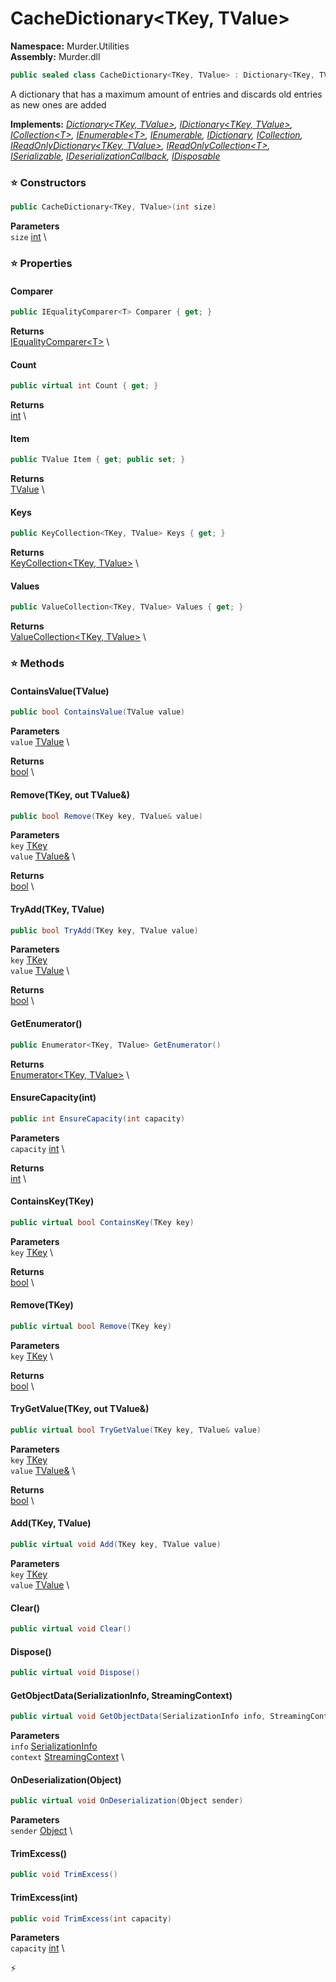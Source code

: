 # CacheDictionary\<TKey, TValue\>

**Namespace:** Murder.Utilities \
**Assembly:** Murder.dll

```csharp
public sealed class CacheDictionary<TKey, TValue> : Dictionary<TKey, TValue>, IDictionary<TKey, TValue>, ICollection<T>, IEnumerable<T>, IEnumerable, IDictionary, ICollection, IReadOnlyDictionary<TKey, TValue>, IReadOnlyCollection<T>, ISerializable, IDeserializationCallback, IDisposable
```

A dictionary that has a maximum amount of entries and discards old entries as new ones are added

**Implements:** _[Dictionary\<TKey, TValue\>](https://learn.microsoft.com/en-us/dotnet/api/System.Collections.Generic.Dictionary-2?view=net-7.0), [IDictionary\<TKey, TValue\>](https://learn.microsoft.com/en-us/dotnet/api/System.Collections.Generic.IDictionary-2?view=net-7.0), [ICollection\<T\>](https://learn.microsoft.com/en-us/dotnet/api/System.Collections.Generic.ICollection-1?view=net-7.0), [IEnumerable\<T\>](https://learn.microsoft.com/en-us/dotnet/api/System.Collections.Generic.IEnumerable-1?view=net-7.0), [IEnumerable](https://learn.microsoft.com/en-us/dotnet/api/System.Collections.IEnumerable?view=net-7.0), [IDictionary](https://learn.microsoft.com/en-us/dotnet/api/System.Collections.IDictionary?view=net-7.0), [ICollection](https://learn.microsoft.com/en-us/dotnet/api/System.Collections.ICollection?view=net-7.0), [IReadOnlyDictionary\<TKey, TValue\>](https://learn.microsoft.com/en-us/dotnet/api/System.Collections.Generic.IReadOnlyDictionary-2?view=net-7.0), [IReadOnlyCollection\<T\>](https://learn.microsoft.com/en-us/dotnet/api/System.Collections.Generic.IReadOnlyCollection-1?view=net-7.0), [ISerializable](https://learn.microsoft.com/en-us/dotnet/api/System.Runtime.Serialization.ISerializable?view=net-7.0), [IDeserializationCallback](https://learn.microsoft.com/en-us/dotnet/api/System.Runtime.Serialization.IDeserializationCallback?view=net-7.0), [IDisposable](https://learn.microsoft.com/en-us/dotnet/api/System.IDisposable?view=net-7.0)_

### ⭐ Constructors
```csharp
public CacheDictionary<TKey, TValue>(int size)
```

**Parameters** \
`size` [int](https://learn.microsoft.com/en-us/dotnet/api/System.Int32?view=net-7.0) \

### ⭐ Properties
#### Comparer
```csharp
public IEqualityComparer<T> Comparer { get; }
```

**Returns** \
[IEqualityComparer\<T\>](https://learn.microsoft.com/en-us/dotnet/api/System.Collections.Generic.IEqualityComparer-1?view=net-7.0) \
#### Count
```csharp
public virtual int Count { get; }
```

**Returns** \
[int](https://learn.microsoft.com/en-us/dotnet/api/System.Int32?view=net-7.0) \
#### Item
```csharp
public TValue Item { get; public set; }
```

**Returns** \
[TValue](../../) \
#### Keys
```csharp
public KeyCollection<TKey, TValue> Keys { get; }
```

**Returns** \
[KeyCollection\<TKey, TValue\>](https://learn.microsoft.com/en-us/dotnet/api/System.Collections.Generic.KeyCollection-KeyCollection?view=net-7.0) \
#### Values
```csharp
public ValueCollection<TKey, TValue> Values { get; }
```

**Returns** \
[ValueCollection\<TKey, TValue\>](https://learn.microsoft.com/en-us/dotnet/api/System.Collections.Generic.ValueCollection-ValueCollection?view=net-7.0) \
### ⭐ Methods
#### ContainsValue(TValue)
```csharp
public bool ContainsValue(TValue value)
```

**Parameters** \
`value` [TValue](../../) \

**Returns** \
[bool](https://learn.microsoft.com/en-us/dotnet/api/System.Boolean?view=net-7.0) \

#### Remove(TKey, out TValue&)
```csharp
public bool Remove(TKey key, TValue& value)
```

**Parameters** \
`key` [TKey](../../) \
`value` [TValue&](../../) \

**Returns** \
[bool](https://learn.microsoft.com/en-us/dotnet/api/System.Boolean?view=net-7.0) \

#### TryAdd(TKey, TValue)
```csharp
public bool TryAdd(TKey key, TValue value)
```

**Parameters** \
`key` [TKey](../../) \
`value` [TValue](../../) \

**Returns** \
[bool](https://learn.microsoft.com/en-us/dotnet/api/System.Boolean?view=net-7.0) \

#### GetEnumerator()
```csharp
public Enumerator<TKey, TValue> GetEnumerator()
```

**Returns** \
[Enumerator\<TKey, TValue\>](https://learn.microsoft.com/en-us/dotnet/api/System.Collections.Generic.Enumerator-Enumerator?view=net-7.0) \

#### EnsureCapacity(int)
```csharp
public int EnsureCapacity(int capacity)
```

**Parameters** \
`capacity` [int](https://learn.microsoft.com/en-us/dotnet/api/System.Int32?view=net-7.0) \

**Returns** \
[int](https://learn.microsoft.com/en-us/dotnet/api/System.Int32?view=net-7.0) \

#### ContainsKey(TKey)
```csharp
public virtual bool ContainsKey(TKey key)
```

**Parameters** \
`key` [TKey](../../) \

**Returns** \
[bool](https://learn.microsoft.com/en-us/dotnet/api/System.Boolean?view=net-7.0) \

#### Remove(TKey)
```csharp
public virtual bool Remove(TKey key)
```

**Parameters** \
`key` [TKey](../../) \

**Returns** \
[bool](https://learn.microsoft.com/en-us/dotnet/api/System.Boolean?view=net-7.0) \

#### TryGetValue(TKey, out TValue&)
```csharp
public virtual bool TryGetValue(TKey key, TValue& value)
```

**Parameters** \
`key` [TKey](../../) \
`value` [TValue&](../../) \

**Returns** \
[bool](https://learn.microsoft.com/en-us/dotnet/api/System.Boolean?view=net-7.0) \

#### Add(TKey, TValue)
```csharp
public virtual void Add(TKey key, TValue value)
```

**Parameters** \
`key` [TKey](../../) \
`value` [TValue](../../) \

#### Clear()
```csharp
public virtual void Clear()
```

#### Dispose()
```csharp
public virtual void Dispose()
```

#### GetObjectData(SerializationInfo, StreamingContext)
```csharp
public virtual void GetObjectData(SerializationInfo info, StreamingContext context)
```

**Parameters** \
`info` [SerializationInfo](https://learn.microsoft.com/en-us/dotnet/api/System.Runtime.Serialization.SerializationInfo?view=net-7.0) \
`context` [StreamingContext](https://learn.microsoft.com/en-us/dotnet/api/System.Runtime.Serialization.StreamingContext?view=net-7.0) \

#### OnDeserialization(Object)
```csharp
public virtual void OnDeserialization(Object sender)
```

**Parameters** \
`sender` [Object](https://learn.microsoft.com/en-us/dotnet/api/System.Object?view=net-7.0) \

#### TrimExcess()
```csharp
public void TrimExcess()
```

#### TrimExcess(int)
```csharp
public void TrimExcess(int capacity)
```

**Parameters** \
`capacity` [int](https://learn.microsoft.com/en-us/dotnet/api/System.Int32?view=net-7.0) \



⚡